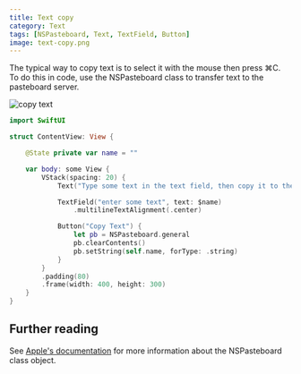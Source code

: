 ```yaml
---
title: Text copy
category: Text
tags: [NSPasteboard, Text, TextField, Button]
image: text-copy.png
---
```


The typical way to copy text is to select it with the mouse then press ⌘C. To do this in code, use the NSPasteboard class to transfer text to the pasteboard server.

![copy text](/swift-macos/images/text-copy.png)

```swift
import SwiftUI

struct ContentView: View {

    @State private var name = ""

    var body: some View {
        VStack(spacing: 20) {
            Text("Type some text in the text field, then copy it to the clipboard by clicking the Copy Text button.")

            TextField("enter some text", text: $name)
                .multilineTextAlignment(.center)

            Button("Copy Text") {
                let pb = NSPasteboard.general
                pb.clearContents()
                pb.setString(self.name, forType: .string)
            }
        }
        .padding(80)
        .frame(width: 400, height: 300)
    }
}
```

## Further reading

See [Apple's documentation](https://developer.apple.com/documentation/appkit/nspasteboard) for more information about the NSPasteboard class object.
